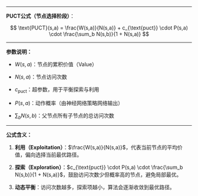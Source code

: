  
---

**PUCT公式（节点选择阶段）**：

$$
\text{PUCT}(s,a) = \frac{W(s,a)}{N(s,a)} + c_{\text{puct}} \cdot P(s,a) \cdot \frac{\sum_b N(s,b)}{1 + N(s,a)}
$$

---

**参数说明：**

- $W(s,a)$：节点的累积价值（Value）

- $N(s,a)$：节点访问次数

- $c_{\text{puct}}$：超参数，用于平衡探索与利用

- $P(s,a)$：动作概率（由神经网络策略网络输出）

- $\sum_b N(s,b)$：父节点所有子节点的总访问次数
    
---

**公式含义：**

1. **利用（Exploitation）**：$\frac{W(s,a)}{N(s,a)}$，代表当前节点的平均价值，偏向选择当前最优路径。

2. **探索（Exploration）**：$c_{\text{puct}} \cdot P(s,a) \cdot \frac{\sum_b N(s,b)}{1 + N(s,a)}$，鼓励访问次数少但概率高的节点，避免局部最优。

3. **动态平衡**：访问次数越多，探索项越小，算法会逐渐收敛到最优路径。
    
 